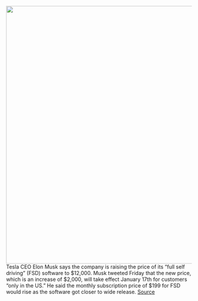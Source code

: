 <img src='https://cdn.vox-cdn.com/thumbor/4OYF5HCQ1pdzKWQByfExZoAAKz4=/0x0:2040x1360/1200x800/filters:focal(857x517:1183x843)/cdn.vox-cdn.com/uploads/chorus_image/image/70361882/acastro_180430_1777_tesla_0003.0.jpg' width='700px' /><br/>
Tesla CEO Elon Musk says the company is raising the price of its “full self driving” (FSD) software to $12,000. Musk tweeted Friday that the new price, which is an increase of $2,000, will take effect January 17th for customers “only in the US.” He said the monthly subscription price of $199 for FSD would rise as the software got closer to wide release.
<a href='https://www.theverge.com/2022/1/7/22872865/elon-musk-tesla-raise-price-full-self-driving-software'> Source <a/>